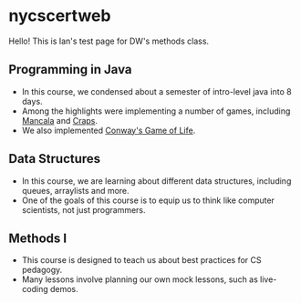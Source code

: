 # nycscertweb
Hello! This is Ian's test page for DW's methods class.
## Programming in Java
- In this course, we condensed about a semester of intro-level java into 8 days.
- Among the highlights were implementing a number of games, including [Mancala](https://github.com/hunter-teacher-cert/work_csci70900-ischeff/tree/master/2) and [Craps](https://github.com/hunter-teacher-cert/work_csci70900-ischeff/tree/master/pre/8).
- We also implemented [Conway's Game of Life](https://github.com/hunter-teacher-cert/work_csci70900-ischeff/tree/master/4).
## Data Structures
- In this course, we are learning about different data structures, including queues, arraylists and more.
- One of the goals of this course is to equip us to think like computer scientists, not just programmers.
## Methods I
- This course is designed to teach us about best practices for CS pedagogy.
- Many lessons involve planning our own mock lessons, such as live-coding demos.
